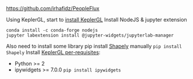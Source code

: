 https://github.com/irhafidz/PeopleFlux

Using KeplerGL, start to [install KeplerGL](https://docs.kepler.gl/docs/keplergl-jupyter#install)
Install NodeJS & jupyter extension

    conda install -c conda-forge nodejs
    jupyter labextension install @jupyter-widgets/jupyterlab-manager
Also need to install some library
pip install [Shapely](https://pypi.org/project/Shapely/) manually `pip install Shapely`
Install [KeplerGL per-requisites](https://docs.kepler.gl/docs/keplergl-jupyter#prerequisites):
 - Python >= 2 
 - ipywidgets >= 7.0.0 `pip install ipywidgets`
 




<!--stackedit_data:
eyJoaXN0b3J5IjpbNjE0ODY2Nzg3LDEwNDk0NTY2MDgsMTAxNz
UwNjEwLC0xNjAzNTQ5ODY2LDEwMjM3MzkyMzYsLTE5MDQ4NDQ1
MzRdfQ==
-->